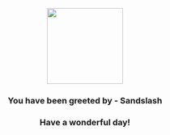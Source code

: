 <p align="center">
    <img src="https://raw.githubusercontent.com/PokeAPI/sprites/master/sprites/pokemon/28.png" width="150" height="150">
</p>
<h3 align="center">You have been greeted by - <b>Sandslash</b></h3>
<h3 align="center">Have a wonderful day!</h3>
